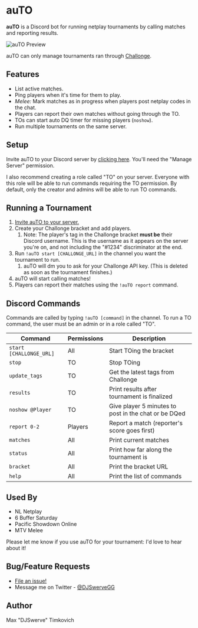 # auTO

**auTO** is a Discord bot for running netplay tournaments by calling matches and reporting results.

![auTO Preview][preview]

auTO can only manage tournaments ran through [Challonge](https://challonge.com).

## Features
* List active matches.
* Ping players when it's time for them to play.
* *Melee:* Mark matches as in progress when players post netplay codes in the chat.
* Players can report their own matches without going through the TO.
* TOs can start auto DQ timer for missing players (`noshow`).
* Run multiple tournaments on the same server.

## Setup

Invite auTO to your Discord server by [clicking here][invite]. You'll need the "Manage Server"
permission.

I also recommend creating a role called "TO" on your server. Everyone with this role will
be able to run commands requiring the TO permission. By default, only the creator and admins
will be able to run TO commands.

## Running a Tournament

1. [Invite auTO to your server.][setup]
2. Create your Challonge bracket and add players.
    1. Note: The player's tag in the Challonge bracket **must be** their Discord username. This is
    the username as it appears on the server you're on, and not including the "#1234" discriminator
    at the end.
3. Run `!auTO start [CHALLONGE_URL]` in the channel you want the tournament to run.
    1. auTO will dm you to ask for your Challonge API key. (This is deleted as soon as the
       tournament finishes.)
4. auTO will start calling matches!
5. Players can report their matches using the `!auTO report` command.

## Discord Commands

Commands are called by typing `!auTO [command]` in the channel. To run a TO command,
the user must be an admin or in a role called "TO".

| Command                 | Permissions | Description                                          |
|-------------------------|-------------|------------------------------------------------------|
| `start [CHALLONGE_URL]` | All         | Start TOing the bracket                              |
| `stop`                  | TO          | Stop TOing                                           |
| `update_tags`           | TO          | Get the latest tags from Challonge                   |
| `results`               | TO          | Print results after tournament is finalized          |
| `noshow @Player`        | TO          | Give player 5 minutes to post in the chat or be DQed |
| `report 0-2`            | Players     | Report a match (reporter's score goes first)         |
| `matches`               | All         | Print current matches                                |
| `status`                | All         | Print how far along the tournament is                |
| `bracket`               | All         | Print the bracket URL                                |
| `help`                  | All         | Print the list of commands                           |

## Used By
* NL Netplay
* 6 Buffer Saturday
* Pacific Showdown Online
* MTV Melee

Please let me know if you use auTO for your tournament: I'd love to hear about it!

## Bug/Feature Requests

* [File an issue!](https://github.com/mtimkovich/auTO/issues)
* Message me on Twitter - [@DJSwerveGG][twitter]

## Author

Max "DJSwerve" Timkovich

[setup]: https://github.com/mtimkovich/auTO#setup
[invite]: https://discordapp.com/api/oauth2/authorize?client_id=687888371556548680&permissions=75840&scope=bot
[preview]: https://raw.githubusercontent.com/mtimkovich/auTO/master/img/auTO_preview.png
[twitter]: https://twitter.com/DJSwerveGG
